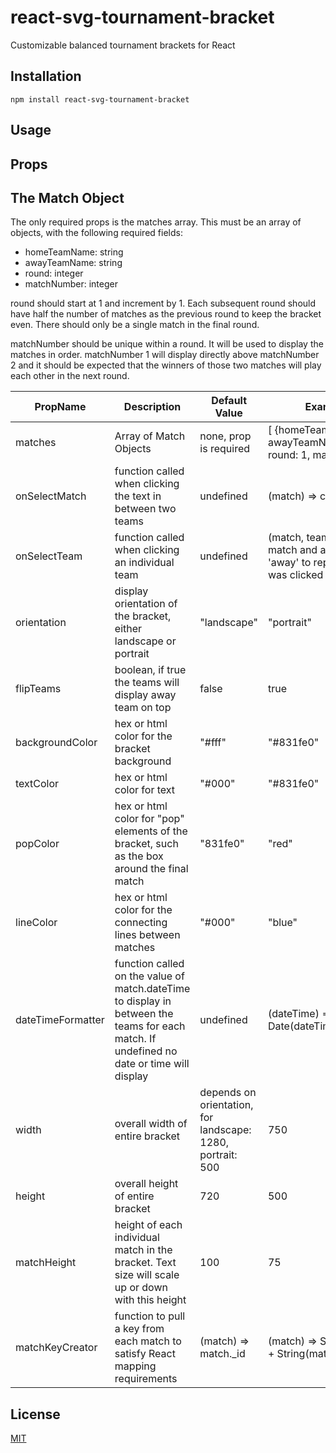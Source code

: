 # react-svg-tournament-bracket

Customizable balanced tournament brackets for React

## Installation

```
npm install react-svg-tournament-bracket
```

## Usage

## Props

## The Match Object

The only required props is the matches array. This must be an array of objects, with the following required fields:

- homeTeamName: string
- awayTeamName: string
- round: integer
- matchNumber: integer

round should start at 1 and increment by 1. Each subsequent round should have half the number of matches as the previous round to keep the bracket even. There should only be a single match in the final round.

matchNumber should be unique within a round. It will be used to display the matches in order. matchNumber 1 will display directly above matchNumber 2 and it should be expected that the winners of those two matches will play each other in the next round.

| PropName          | Description                                                                                                                              | Default Value                                              | Example Values                                                                                       |
| ----------------- | ---------------------------------------------------------------------------------------------------------------------------------------- | ---------------------------------------------------------- | ---------------------------------------------------------------------------------------------------- |
| matches           | Array of Match Objects                                                                                                                   | none, prop is required                                     | [ {homeTeamName: "Team A", awayTeamName: "Team B", round: 1, matchNumber: 1}]                        |
| onSelectMatch     | function called when clicking the text in between two teams                                                                              | undefined                                                  | (match) => console.log(match)                                                                        |
| onSelectTeam      | function called when clicking an individual team                                                                                         | undefined                                                  | (match, team) => returns the match and a string 'home' or 'away' to represent which team was clicked |
| orientation       | display orientation of the bracket, either landscape or portrait                                                                         | "landscape"                                                | "portrait"                                                                                           |
| flipTeams         | boolean, if true the teams will display away team on top                                                                                 | false                                                      | true                                                                                                 |
| backgroundColor   | hex or html color for the bracket background                                                                                             | "#fff"                                                     | "#831fe0"                                                                                            |
| textColor         | hex or html color for text                                                                                                               | "#000"                                                     | "#831fe0"                                                                                            |
| popColor          | hex or html color for "pop" elements of the bracket, such as the box around the final match                                              | "831fe0"                                                   | "red"                                                                                                |
| lineColor         | hex or html color for the connecting lines between matches                                                                               | "#000"                                                     | "blue"                                                                                               |
| dateTimeFormatter | function called on the value of match.dateTime to display in between the teams for each match. If undefined no date or time will display | undefined                                                  | (dateTime) => new Date(dateTime).toLocaleString()                                                    |
| width             | overall width of entire bracket                                                                                                          | depends on orientation, for landscape: 1280, portrait: 500 | 750                                                                                                  |
| height            | overall height of entire bracket                                                                                                         | 720                                                        | 500                                                                                                  |
| matchHeight       | height of each individual match in the bracket. Text size will scale up or down with this height                                         | 100                                                        | 75                                                                                                   |
| matchKeyCreator   | function to pull a key from each match to satisfy React mapping requirements                                                             | (match) => match.\_id                                      | (match) => String(match.round) + String(match.matchNumber)                                           |

## License

[MIT](https://choosealicense.com/licenses/mit/)

```

```
